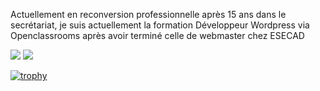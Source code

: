 Actuellement en reconversion professionnelle après 15 ans dans le secrétariat, je suis actuellement la formation Développeur Wordpress via Openclassrooms après avoir terminé celle de webmaster chez ESECAD

![](https://raw.githubusercontent.com/username/github-stats/master/generated/overview.svg#gh-dark-mode-only)
![](https://raw.githubusercontent.com/username/github-stats/master/generated/overview.svg#gh-light-mode-only)

[![trophy](https://github-profile-trophy.vercel.app/?username=VanessaFauvet&theme=onedark)](https://github.com/VanessaFauvet/github-profile-trophy)
